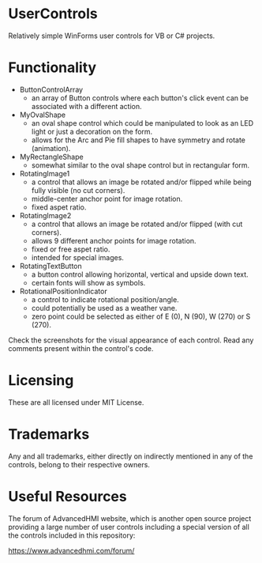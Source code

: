 # UserControls
Relatively simple WinForms user controls for VB or C# projects.

# Functionality
- ButtonControlArray
  - an array of Button controls where each button's click event can be associated with a different action.
- MyOvalShape
  - an oval shape control which could be manipulated to look as an LED light or just a decoration on the form.
  - allows for the Arc and Pie fill shapes to have symmetry and rotate (animation).
- MyRectangleShape
  - somewhat similar to the oval shape control but in rectangular form.
- RotatingImage1
  - a control that allows an image be rotated and/or flipped while being fully visible (no cut corners).
  - middle-center anchor point for image rotation.
  - fixed aspet ratio.
- RotatingImage2
  - a control that allows an image be rotated and/or flipped (with cut corners).
  - allows 9 different anchor points for image rotation.
  - fixed or free aspet ratio.
  - intended for special images.
- RotatingTextButton
  - a button control allowing horizontal, vertical and upside down text.
  - certain fonts will show as symbols.
- RotationalPositionIndicator
  - a control to indicate rotational position/angle.
  - could potentially be used as a weather vane.
  - zero point could be selected as either of E (0), N (90), W (270) or S (270).

Check the screenshots for the visual appearance of each control.
Read any comments present within the control's code.

# Licensing
These are all licensed under MIT License.

# Trademarks
Any and all trademarks, either directly on indirectly mentioned in any of the controls, belong to their respective owners.

# Useful Resources
The forum of AdvancedHMI website, which is another open source project providing a large number of user controls including a special version of all the controls included in this repository:

https://www.advancedhmi.com/forum/
